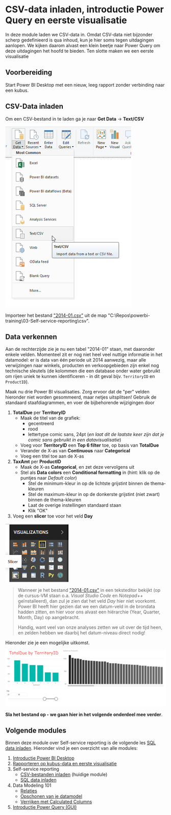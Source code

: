 # CSV-data inladen, introductie Power Query en eerste visualisatie

In deze module laden we CSV-data in. Omdat CSV-data niet bijzonder scherp gedefinieerd is qua inhoud, kun je hier soms tegen uitdagingen aanlopen. We kijken daarom alvast een klein beetje naar Power Query om deze uitdagingen het hoofd te bieden. Ten slotte maken we een eerste visualisatie

## Voorbereiding

Start Power BI Desktop met een nieuw, leeg rapport zonder verbinding naar een kubus.

## CSV-Data inladen

Om een CSV-bestand in te laden ga je naar **Get Data** -> **Text/CSV**

![Get data](img/importeer-csv.png)

Importeer het bestand ["2014-01.csv"](csv/2014-01.csv) uit de map "C:\Repos\powerbi-training\03-Self-service-reporting\csv".

## Data verkennen

Aan de rechterzijde zie je nu een tabel "2014-01" staan, met daaronder enkele velden. Momenteel zit er nog niet heel veel nuttige informatie in het datamodel: er is data van één periode uit 2014 aanwezig, maar alle verwijzingen naar winkels, producten en verkoopgebieden zijn enkel nog technische sleutels (de kolommen die een database onder water gebruikt om rijen uniek te kunnen identificeren - in dit geval bijv. `TerritoryID` en `ProductID`).

Maak nu drie Power BI visualisaties. Zorg ervoor dat de "per" velden hieronder niet worden gesommeerd, maar netjes uitsplitsen! Gebruik de standaard staafdiagrammen, en voer de bijbehorende wijzigingen door

1. **TotalDue** per **TerritoryID**
   * Maak de titel van de grafiek:
     * gecentreerd
     * rood
     * lettertype comic sans, 24pt (*en laat dit de laatste keer zijn dat je comic sans gebruikt in een datavisualisatie*)
   * Voeg voor **TerritoryID** een **Top 6 filter** toe, op basis van **TotalDue**
   * Verander de X-as van **Continuous** naar **Categorical**
   * Voeg een titel toe aan de X-as
2. **TaxAmt** per **ProductID**
   * Maak de X-as **Categorical**, en zet deze vervolgens uit
   * Stel als **Data colors** een **Conditional formatting** in (hint: klik op de puntjes naar *Default color*)
     * Stel de minimum-kleur in op de lichtste grijstint binnen de thema-kleuren
     * Stel de maximum-kleur in op de donkerste grijstint (niet zwart) binnen de thema-kleuren
     * Laat de overige instellingen standaard staan
     * Klik "OK"
3. Voeg een **slicer** toe voor het veld **Day**

![Slicer-element](img/add-slicer.png)

> Wanneer je het bestand ["2014-01.csv"](csv/2014-01.csv) in een teksteditor bekijkt (op de cursus-VM staan o.a. *Visual Studio Code* en *Notepad++* geïnstalleerd), dan zul je zien dat het veld *Day* hier niet voorkomt. Power BI heeft hier gezien dat we een datum-veld in de brondata hadden zitten, en hier voor ons alvast een hiërarchie (Year, Quarter, Month, Day) op aangebracht.
>
> Handig, want veel van onze analyses zetten we uit over de tijd heen, en zelden hebben we daarbij het datum-niveau direct nodig!

Hieronder zie je een mogelijke uitkomst.

![Mogelijke uitkomst van rapport](img/mogelijke-uitkomst.png)

**Sla het bestand op - we gaan hier in het volgende onderdeel mee verder**.

## Volgende modules

Binnen deze module over Self-service reporting is de volgende les [SQL data inladen](../03-Self-service-reporting/04-sql-inladen.md). Hieronder vind je een overzicht van alle modules:

1. [Introductie Power BI Desktop](../01-Introduction/01-introductie-powerbi-desktop.md)
2. [Rapporteren op kubus-data en eerste visualisatie](../02-Reporting-on-Cube-Data/02-reporting-on-cube-data.md)
3. Self-service reporting
   * [CSV-bestanden inladen](../03-Self-service-reporting/03-csv-inladen.md) (huidige module)
   * [SQL data inladen](../03-Self-service-reporting/04-sql-inladen.md)
4. Data Modeling 101
   * [Relaties](../04-Data-Modeling-101/04-relaties.md)
   * [Opschonen van je datamodel](../04-Data-Modeling-101/05-opschonen.md)
   * [Verrijken met Calculated Columns](../04-Data-Modeling-101/06-calc-columns.md)
5. [Introductie Power Query (GUI)](../05-Power-Query-GUI/07-power-query.md)